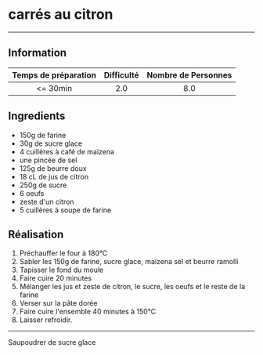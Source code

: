 # carrés au citron



---

## Information

| Temps de préparation  | Difficulté    | Nombre de Personnes |
|:---------------------:|:-------------:|:-------------------:|
| <= 30min            | 2.0  | 8.0        |

## Ingredients

- 150g de farine
- 30g de sucre glace
- 4 cuillères à café de maïzena
- une pincée de sel
- 125g de beurre doux
- 18 cL de jus de citron
- 250g de sucre
- 6 oeufs
- zeste d'un citron
- 5 cuillères à soupe de farine


## Réalisation

1. Préchauffer le four à 180°C
1. Sabler les 150g de farine, sucre glace, maïzena sel et beurre ramolli
1. Tapisser le fond du moule
1. Faire cuire 20 minutes
1. Mélanger les jus et zeste de citron, le sucre, les oeufs et le reste de la farine
1. Verser sur la pâte dorée
1. Faire cuire l'ensemble 40 minutes à 150°C
1. Laisser refroidir.


---

Saupoudrer de sucre glace
